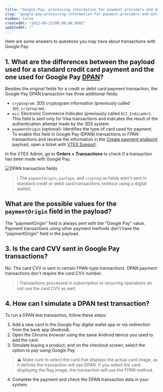 ```yaml
---
title: "Google Pay: processing information for payment providers and anti-fraud"
slug: "google-pay-processing-information-for-payment-providers-and-anti-fraud"
hidden: false
createdAt: "2022-06-22T00:00:00.000Z"
updatedAt: ""
---
```

Here are some answers to questions you may have about transactions with Google Pay:

## 1. What are the differences between the payload used for a standard credit card payment and the one used for Google Pay [DPAN](https://help.vtex.com/en/tutorial/dpan-and-fpan-understanding-security-in-the-online-tokenized-payment-flow--3RM7RvhKZ057wja5xVEOqb)?

Besides the original fields for a credit or debit card payment transaction, the Google Pay DPAN transaction has three additional fields:

- `cryptogram`: 3DS cryptogram information (previously called `3DS_criptogram`).
- `eci`: Electronic Commerce Indicator (previously called `ECI_Indicador`). This field is sent only for Visa transactions and indicates the result of the authentication attempt made by the 3DS system.
- `paymentOrigin` (optional): Identifies the type of card used for payment. To enable this field in Google Pay (DPAN) transactions or FPAN transactions and receive the information in the [Create payment endpoint](https://developers.vtex.com/docs/api-reference/payment-provider-protocol#post-/payments) payload, open a ticket with [VTEX Support](https://help.vtex.com/support).

In the VTEX Admin, go to **Orders > Transactions** to check if a transaction has been made with Google Pay.

![DPAN transaction fields](https://raw.githubusercontent.com/vtexdocs/dev-portal-content/main/docs/guides/Integration-Guides/payments-integration-guide/dpan-transaction-fields-1.png)

> ℹ️ The `paymentOrigin`, `panType`, and `cryptogram` fields aren't sent in standard credit or debit card transactions (without using a digital wallet).

## What are the possible values for the `paymentOrigin` field in the payload?

The "paymentOrigin" field is always sent with the "Google Pay" value. Payment transactions using other payment methods don't have the "paymentOrigin" field in the payload.

## 3. Is the card CVV sent in Google Pay transactions?

No. The card CVV is sent in certain FPAN-type transactions. DPAN payment transactions don't require the card CVV number.

> ℹ️ Transactions processed in subscription or recurring operations do not use the card CVV as well.

## 4. How can I simulate a DPAN test transaction?

To run a DPAN test transaction, follow these steps:

1. Add a new card in the Google Pay digital wallet app or via redirection from the bank app (Android).
2. Open the Chrome browser using the same Android device you used to add the card.
3. Simulate buying a product, and on the checkout screen, select the option to pay using Google Pay.

> ⚠️ Make sure to select the card that displays the actual card image, as it defines the transaction will use DPAN. If you select the card displaying the flag image, the transaction will use the FPAN method.

4. Complete the payment and check the DPAN transaction data in your system.
